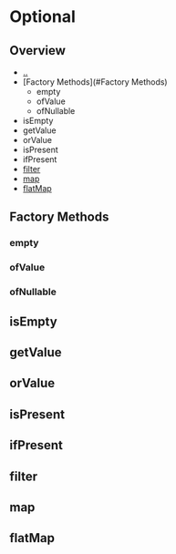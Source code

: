 # Optional

## Overview
* [..](/docs)
* [Factory Methods](#Factory Methods)
  * empty
  * ofValue
  * ofNullable
* isEmpty
* getValue
* orValue
* isPresent
* ifPresent
* [filter](#filter)
* [map](#map)
* [flatMap](#flatMap)

## Factory Methods
### empty
### ofValue
### ofNullable
## isEmpty
## getValue
## orValue
## isPresent
## ifPresent
## filter
## map
## flatMap
